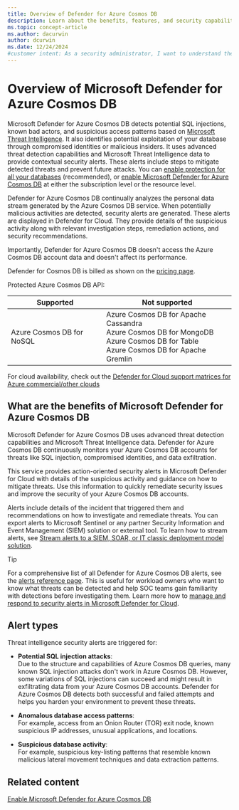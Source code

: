 ```yaml
---
title: Overview of Defender for Azure Cosmos DB
description: Learn about the benefits, features, and security capabilities of Microsoft Defender for Azure Cosmos DB to protect your databases.
ms.topic: concept-article
ms.author: dacurwin
author: dcurwin
ms.date: 12/24/2024
#customer intent: As a security administrator, I want to understand the features of Microsoft Defender for Azure Cosmos DB so that I can protect my databases from threats.
---
```


# Overview of Microsoft Defender for Azure Cosmos DB

Microsoft Defender for Azure Cosmos DB detects potential SQL injections, known bad actors, and suspicious access patterns based on [Microsoft Threat Intelligence](https://www.microsoft.com/insidetrack/blog/microsoft-uses-threat-intelligence-to-protect-detect-and-respond-to-threats/). It also identifies potential exploitation of your database through compromised identities or malicious insiders. It uses advanced threat detection capabilities and Microsoft Threat Intelligence data to provide contextual security alerts. These alerts include steps to mitigate detected threats and prevent future attacks. You can [enable protection for all your databases](quickstart-enable-database-protections.md) (recommended), or [enable Microsoft Defender for Azure Cosmos DB](quickstart-enable-database-protections.md) at either the subscription level or the resource level.

Defender for Azure Cosmos DB continually analyzes the personal data stream generated by the Azure Cosmos DB service. When potentially malicious activities are detected, security alerts are generated. These alerts are displayed in Defender for Cloud. They provide details of the suspicious activity along with relevant investigation steps, remediation actions, and security recommendations.

Importantly, Defender for Azure Cosmos DB doesn't access the Azure Cosmos DB account data and doesn't affect its performance.

Defender for Cosmos DB is billed as shown on the [pricing page](https://azure.microsoft.com/pricing/details/defender-for-cloud/).

Protected Azure Cosmos DB API:

| Supported | Not supported |
|--|--|
| Azure Cosmos DB for NoSQL |  Azure Cosmos DB for Apache Cassandra <br>  Azure Cosmos DB for MongoDB <br> Azure Cosmos DB for Table <br> Azure Cosmos DB for Apache Gremlin |

For cloud availability, check out the [Defender for Cloud support matrices for Azure commercial/other clouds](support-matrix-cloud-environment.md)

## What are the benefits of Microsoft Defender for Azure Cosmos DB

Microsoft Defender for Azure Cosmos DB uses advanced threat detection capabilities and Microsoft Threat Intelligence data. Defender for Azure Cosmos DB continuously monitors your Azure Cosmos DB accounts for threats like SQL injection, compromised identities, and data exfiltration.

This service provides action-oriented security alerts in Microsoft Defender for Cloud with details of the suspicious activity and guidance on how to mitigate threats. Use this information to quickly remediate security issues and improve the security of your Azure Cosmos DB accounts.

Alerts include details of the incident that triggered them and recommendations on how to investigate and remediate threats. You can export alerts to Microsoft Sentinel or any partner Security Information and Event Management (SIEM) solution or external tool. To learn how to stream alerts, see [Stream alerts to a SIEM, SOAR, or IT classic deployment model solution](export-to-siem.md).

> [!TIP]
> For a comprehensive list of all Defender for Azure Cosmos DB alerts, see the [alerts reference page](alerts-azure-cosmos-db.md). This is useful for workload owners who want to know what threats can be detected and help SOC teams gain familiarity with detections before investigating them. Learn more how to [manage and respond to security alerts in Microsoft Defender for Cloud](managing-and-responding-alerts.yml).

## Alert types

Threat intelligence security alerts are triggered for:

- **Potential SQL injection attacks**: <br>
    Due to the structure and capabilities of Azure Cosmos DB queries, many known SQL injection attacks don't work in Azure Cosmos DB. However, some variations of SQL injections can succeed and might result in exfiltrating data from your Azure Cosmos DB accounts. Defender for Azure Cosmos DB detects both successful and failed attempts and helps you harden your environment to prevent these threats.

- **Anomalous database access patterns**: <br>
    For example, access from an Onion Router (TOR) exit node, known suspicious IP addresses, unusual applications, and locations.

- **Suspicious database activity**: <br>
    For example, suspicious key-listing patterns that resemble known malicious lateral movement techniques and data extraction patterns.

## Related content

[Enable Microsoft Defender for Azure Cosmos DB](quickstart-enable-database-protections.md)
